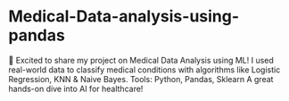# Medical-Data-analysis-using-pandas
 🚀 Excited to share my project on Medical Data Analysis using ML! I used real-world data to classify medical conditions with algorithms like Logistic Regression, KNN &amp; Naive Bayes. Tools: Python, Pandas, Sklearn A great hands-on dive into AI for healthcare! 

